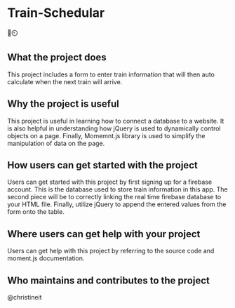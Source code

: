 # Train-Schedular
:station::timer_clock:

## What the project does
This project includes a form to enter train information that will then auto calculate when the next train will arrive.


## Why the project is useful
This project is useful in learning how to connect a database to a website.  It is also helpful in understanding how jQuery is used to dynamically control objects on a page.  Finally, Momemnt.js library is used to simplify the manipulation of data on the page.


## How users can get started with the project
Users can get started with this project by first signing up for a firebase account.  This is the database used to store train information in this app.  The second piece will be to correctly linking the real time firebase database to your HTML file.  Finally, utilize jQuery to append the entered values from the form onto the table.

## Where users can get help with your project
Users can get help with this project by referring to the source code and moment.js documentation.

## Who maintains and contributes to the project
@christineit
